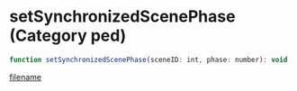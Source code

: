 # setSynchronizedScenePhase (Category ped)

```js
function setSynchronizedScenePhase(sceneID: int, phase: number): void
```

[filename](setSynchronizedScenePhase_m.md ':include')